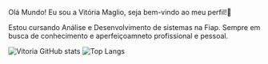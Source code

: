 Olá Mundo! Eu sou a Vitória Maglio, seja bem-vindo ao meu perfil!👋

Estou cursando Análise e Desenvolvimento de sistemas na Fiap.
Sempre em busca de conhecimento e aperfeiçoamneto profissional e pessoal.

![Vitoria GitHub stats](https://github-readme-stats.vercel.app/api?username=VitoriaMaglio&show_icons=true&theme=tokyonight)
![Top Langs](https://github-readme-stats.vercel.app/api/top-langs/?username=VitoriaMaglio&layout=compact_weight=0.5&count_weight=0.5)

